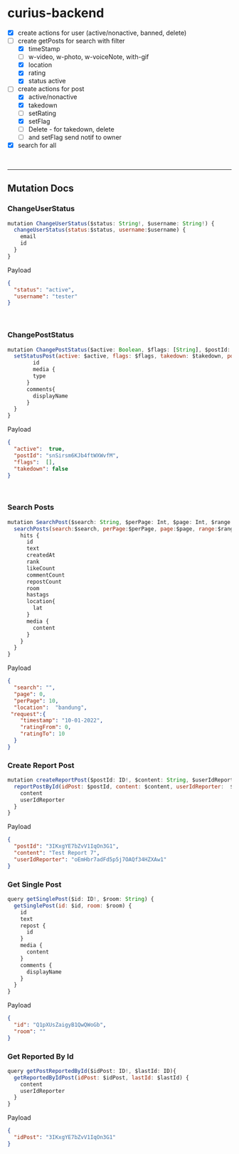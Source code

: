 # curius-backend

- [x] create actions for user (active/nonactive, banned, delete)
- [ ] create getPosts for search with filter 
  - [x] timeStamp
  - [ ] w-video, w-photo, w-voiceNote, with-gif
  - [x] location
  - [x] rating
  - [x] status active
- [ ] create actions for post 
  - [x] active/nonactive
  - [x] takedown
  - [ ] setRating
  - [x] setFlag
  - [ ] Delete - for takedown, delete
  - [ ] and setFlag send notif to owner
- [x] search for all

&nbsp;

------
## Mutation Docs

### ChangeUserStatus

```javascript
mutation ChangeUserStatus($status: String!, $username: String!) {
  changeUserStatus(status:$status, username:$username) {
  	email
    id
  }
}
```

Payload
```json
{
  "status": "active",
  "username": "tester"
}
```
&nbsp;

### ChangePostStatus

```javascript
mutation ChangePostStatus($active: Boolean, $flags: [String], $postId: String, $takedown:Boolean){
  setStatusPost(active: $active, flags: $flags, takedown: $takedown, postId: $postId) {
    	id
    	media {
        type
      }
      comments{
        displayName
      }
  }
}
```

Payload
```json
{
  "active":  true,
  "postId": "snSirsm6KJb4ftWXWvfM",
  "flags":  [],
  "takedown": false
}
```
&nbsp;

### Search Posts

```javascript
mutation SearchPost($search: String, $perPage: Int, $page: Int, $range: Float, $location:String, $request: RequestFilter) {
  searchPosts(search:$search, perPage:$perPage, page:$page, range:$range, request: $request, location:$location) {
    hits {
      id
      text
      createdAt
      rank
      likeCount
      commentCount
      repostCount
      room
      hastags
      location{
        lat
      }
      media {
        content
      }
    }
  }
}
```

Payload
```json
{
  "search": "",
  "page": 0,
  "perPage": 10,
  "location":  "bandung",
 "request":{
    "timestamp": "10-01-2022",
    "ratingFrom": 0,
    "ratingTo": 10
  }
}
```


### Create Report Post 

```javascript
mutation createReportPost($postId: ID!, $content: String, $userIdReporter: ID!) {
  reportPostById(idPost: $postId, content: $content, userIdReporter:  $userIdReporter) {
    content
    userIdReporter
  }
}
```

Payload
```json
{
  "postId": "3IKxgYE7bZvV1IqOn3G1",
  "content": "Test Report 7",
  "userIdReporter": "oEmHbr7adFd5p5j7OAQf34HZXAw1"
}
```

### Get Single Post

```javascript
query getSinglePost($id: ID!, $room: String) {
  getSinglePost(id: $id, room: $room) {
    id
    text
    repost {
      id
    }
    media {
      content
    }
    comments {
      displayName
    }
  }
}
```

Payload
```json
{
  "id": "Q1pXUsZaigyB1QwQWoGb",
  "room": ""
}
```


### Get Reported By Id

```javascript
query getPostReportedById($idPost: ID!, $lastId: ID){
  getReportedByIdPost(idPost: $idPost, lastId: $lastId) {
    content
    userIdReporter
  }
}
```

Payload
```json
{
  "idPost": "3IKxgYE7bZvV1IqOn3G1"
}
```